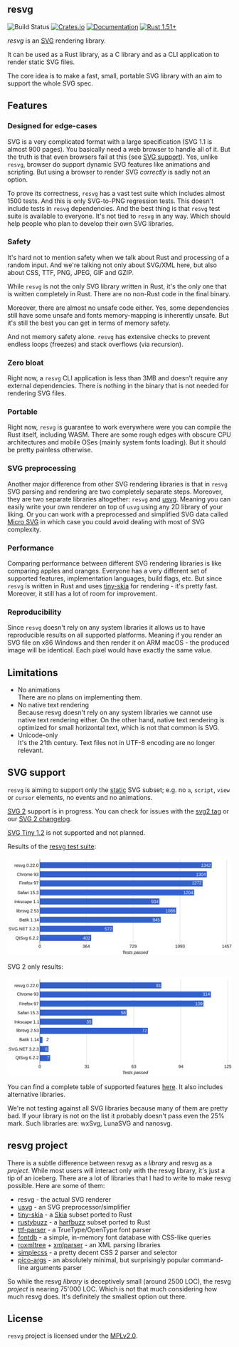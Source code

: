 ## resvg
![Build Status](https://github.com/RazrFalcon/resvg/workflows/Rust/badge.svg)
[![Crates.io](https://img.shields.io/crates/v/resvg.svg)](https://crates.io/crates/resvg)
[![Documentation](https://docs.rs/resvg/badge.svg)](https://docs.rs/resvg)
[![Rust 1.51+](https://img.shields.io/badge/rust-1.51+-orange.svg)](https://www.rust-lang.org)

*resvg* is an [SVG](https://en.wikipedia.org/wiki/Scalable_Vector_Graphics) rendering library.

It can be used as a Rust library, as a C library and as a CLI application to render static SVG files.

The core idea is to make a fast, small, portable SVG library with an aim to support the whole SVG spec.

## Features

### Designed for edge-cases

SVG is a very complicated format with a large specification (SVG 1.1 is almost 900 pages).
You basically need a web browser to handle all of it. But the truth is that even browsers
fail at this (see [SVG support](https://github.com/RazrFalcon/resvg#svg-support)).
Yes, unlike `resvg`, browser do support dynamic SVG features like animations and scripting.
But using a browser to render SVG _correctly_ is sadly not an option.

To prove its correctness, `resvg` has a vast test suite which includes almost 1500 tests.
And this is only SVG-to-PNG regression tests. This doesn't include tests in `resvg` dependencies.
And the best thing is that `resvg` test suite is available to everyone. It's not tied to `resvg`
in any way. Which should help people who plan to develop their own SVG libraries.

### Safety

It's hard not to mention safety when we talk about Rust and processing of a random input.
And we're talking not only about SVG/XML here, but also about CSS, TTF, PNG, JPEG, GIF and GZIP.

While `resvg` is not the only SVG library written in Rust, it's the only one that
is written completely in Rust. There are no non-Rust code in the final binary.

Moreover, there are almost no unsafe code either. Yes, some dependencies still have some unsafe
and fonts memory-mapping is inherently unsafe.
But it's still the best you can get in terms of memory safety.

And not memory safety alone. `resvg` has extensive checks to prevent endless loops (freezes)
and stack overflows (via recursion).

### Zero bloat

Right now, a `resvg` CLI application is less than 3MB and doesn't require any external dependencies.
There is nothing in the binary that is not needed for rendering SVG files.

### Portable

Right now, `resvg` is guarantee to work everywhere were you can compile the Rust itself,
including WASM. There are some rough edges with obscure CPU architectures and
mobile OSes (mainly system fonts loading). But it should be pretty painless otherwise.

### SVG preprocessing

Another major difference from other SVG rendering libraries is that in `resvg`
SVG parsing and rendering are two completely separate steps.
Moreover, they are two separate libraries altogether: `resvg` and [usvg].
Meaning you can easily write your own renderer on top of `usvg` using any 2D library of your liking.
Or you can work with a preprocessed and simplified SVG data called [Micro SVG](./docs/usvg_spec.adoc)
in which case you could avoid dealing with most of SVG complexity.

### Performance

Comparing performance between different SVG rendering libraries is like comparing
apples and oranges. Everyone has a very different set of supported features,
implementation languages, build flags, etc.
But since `resvg` is written in Rust and uses [tiny-skia] for rendering - it's pretty fast.
Moreover, it still has a lot of room for improvement.

### Reproducibility

Since `resvg` doesn't rely on any system libraries it allows us to have reproducible results
on all supported platforms. Meaning if you render an SVG file on x86 Windows and then render it
on ARM macOS - the produced image will be identical. Each pixel would have exactly the same value.

## Limitations

- No animations<br>
  There are no plans on implementing them.
- No native text rendering<br>
  Because resvg doesn't rely on any system libraries we cannot use native text rendering either.
  On the other hand, native text rendering is optimized for small horizontal text, which is not
  that common is SVG.
- Unicode-only<br>
  It's the 21th century. Text files not in UTF-8 encoding are no longer relevant.

## SVG support

`resvg` is aiming to support only the [static](http://www.w3.org/TR/SVG11/feature#SVG-static)
SVG subset; e.g. no `a`, `script`, `view` or `cursor` elements, no events and no animations.

[SVG 2](https://www.w3.org/TR/SVG2/) support is in progress.
You can check for issues with the
[svg2 tag](https://github.com/RazrFalcon/resvg/issues?q=is%3Aissue+is%3Aopen+label%3Asvg2)
or our [SVG 2 changelog](https://github.com/RazrFalcon/resvg/blob/master/docs/svg2-changelog.md).

[SVG Tiny 1.2](https://www.w3.org/TR/SVGTiny12/) is not supported and not planned.

Results of the [resvg test suite](./tests/README.md):

![](./.github/chart.svg)

SVG 2 only results:

![](./.github/chart-svg2.svg)

You can find a complete table of supported features
[here](https://razrfalcon.github.io/resvg-test-suite/svg-support-table.html).
It also includes alternative libraries.

We're not testing against all SVG libraries because many of them are pretty bad.
If your library is not on the list it probably doesn't pass even the 25% mark.
Such libraries are: wxSvg, LunaSVG and nanosvg.

## resvg project

There is a subtle difference between resvg as a _library_ and resvg as a _project_.
While most users will interact only with the resvg library, it's just a tip of an iceberg.
There are a lot of libraries that I had to write to make resvg possible.
Here are some of them:

- resvg - the actual SVG renderer
- [usvg] - an SVG preprocessor/simplifier
- [tiny-skia] - a [Skia](https://github.com/google/skia) subset ported to Rust
- [rustybuzz] - a [harfbuzz](https://github.com/harfbuzz/harfbuzz) subset ported to Rust
- [ttf-parser] - a TrueType/OpenType font parser
- [fontdb] - a simple, in-memory font database with CSS-like queries
- [roxmltree] + [xmlparser] - an XML parsing libraries
- [simplecss] - a pretty decent CSS 2 parser and selector
- [pico-args] - an absolutely minimal, but surprisingly popular command-line arguments parser

So while the resvg _library_ is deceptively small (around 2500 LOC), the resvg _project_
is nearing 75'000 LOC. Which is not that much considering how much resvg does.
It's definitely the smallest option out there.

## License

`resvg` project is licensed under the [MPLv2.0](https://www.mozilla.org/en-US/MPL/).

[usvg]: https://github.com/RazrFalcon/resvg/tree/master/usvg
[rustybuzz]: https://github.com/RazrFalcon/rustybuzz
[tiny-skia]: https://github.com/RazrFalcon/tiny-skia
[ttf-parser]: https://github.com/RazrFalcon/ttf-parser
[roxmltree]: https://github.com/RazrFalcon/roxmltree
[xmlparser]: https://github.com/RazrFalcon/xmlparser
[simplecss]: https://github.com/RazrFalcon/simplecss
[fontdb]: https://github.com/RazrFalcon/fontdb
[pico-args]: https://github.com/RazrFalcon/pico-args
